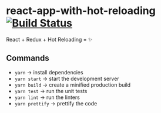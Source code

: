 # react-app-with-hot-reloading [![Build Status]][Travis CI]
React + Redux + Hot Reloading = :sparkles:

## Commands
* `yarn` → install dependencies
* `yarn start` → start the development server
* `yarn build` → create a minified production build
* `yarn test` → run the unit tests
* `yarn lint` → run the linters
* `yarn prettify` → prettify the code

[Build Status]: https://travis-ci.org/jackwilsdon/react-app-with-hot-reloading.svg?branch=master
[Travis CI]: https://travis-ci.org/jackwilsdon/react-app-with-hot-reloading
